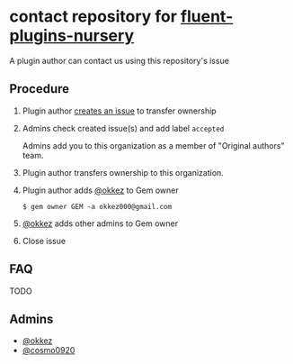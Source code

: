 # contact repository for [fluent-plugins-nursery](https://github.com/fluent-plugins-nursery)

A plugin author can contact us using this repository's issue

## Procedure

1. Plugin author [creates an issue](https://github.com/fluent-plugins-nursery/contact/issues/new) to transfer ownership

2. Admins check created issue(s) and add label `accepted`

    Admins add you to this organization as a member of "Original authors" team.

3. Plugin author transfers ownership to this organization.

4. Plugin author adds [@okkez](https://github.com/okkez) to Gem owner

    ```
    $ gem owner GEM -a okkez000@gmail.com
    ```

5. [@okkez](https://github.com/okkez) adds other admins to Gem owner

6. Close issue

## FAQ

TODO

## Admins

* [@okkez](https://github.com/okkez)
* [@cosmo0920](https://github.com/cosmo0920)
